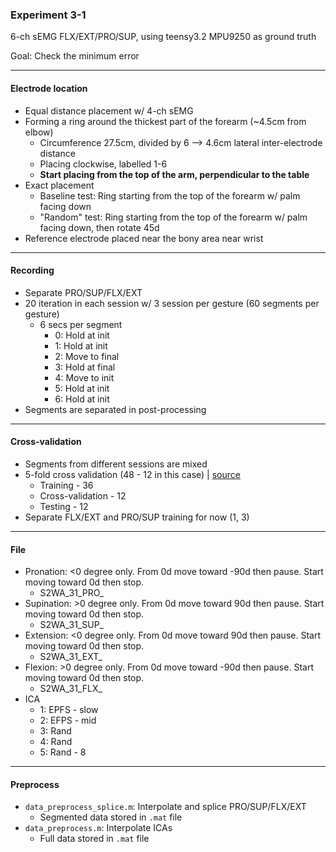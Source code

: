 ### Experiment 3-1

6-ch sEMG FLX/EXT/PRO/SUP, using teensy3.2 MPU9250 as ground truth

Goal: Check the minimum error

---
#### Electrode location
* Equal distance placement w/ 4-ch sEMG
* Forming a ring around the thickest part of the forearm (~4.5cm from elbow)
  * Circumference 27.5cm, divided by 6 --> 4.6cm lateral inter-electrode distance
  * Placing clockwise, labelled 1-6
  * **Start placing from the top of the arm, perpendicular to the table**
* Exact placement
  * Baseline test: Ring starting from the top of the forearm w/ palm facing down
  * "Random" test: Ring starting from the top of the forearm w/ palm facing down, then rotate 45d
* Reference electrode placed near the bony area near wrist

---

#### Recording
* Separate PRO/SUP/FLX/EXT
* 20 iteration in each session w/ 3 session per gesture (60 segments per gesture)
  * 6 secs per segment
    * 0: Hold at init
    * 1: Hold at init
    * 2: Move to final
    * 3: Hold at final
    * 4: Move to init
    * 5: Hold at init
    * 6: Hold at init
* Segments are separated in post-processing


---

#### Cross-validation
* Segments from different sessions are mixed
* 5-fold cross validation (48 - 12 in this case) | [source](https://stackoverflow.com/questions/13610074/is-there-a-rule-of-thumb-for-how-to-divide-a-dataset-into-training-and-validatio)
  * Training - 36
  * Cross-validation - 12
  * Testing - 12
* Separate FLX/EXT and PRO/SUP training for now (1, 3)

---

#### File
  * Pronation: <0 degree only. From 0d move toward -90d then pause. Start moving toward 0d then stop.
    * S2WA_31_PRO_ 
  * Supination: >0 degree only. From 0d move toward 90d then pause. Start moving toward 0d then stop.
    * S2WA_31_SUP_
  * Extension: <0 degree only. From 0d move toward 90d then pause. Start moving toward 0d then stop.
    * S2WA_31_EXT_
  * Flexion: >0 degree only. From 0d move toward -90d then pause. Start moving toward 0d then stop.
    * S2WA_31_FLX_ 
  * ICA
    * 1: EPFS - slow
    * 2: EFPS - mid
    * 3: Rand
    * 4: Rand
    * 5: Rand - 8

---

#### Preprocess
* `data_preprocess_splice.m`: Interpolate and splice PRO/SUP/FLX/EXT
  * Segmented data stored in `.mat` file
* `data_preprocess.m`: Interpolate ICAs 
  * Full data stored in `.mat` file
